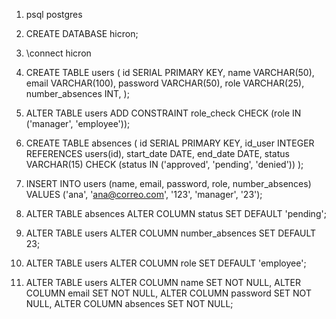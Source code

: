 1. psql postgres

2. CREATE DATABASE hicron;

3. \connect hicron

4. CREATE TABLE users (
    id SERIAL PRIMARY KEY,
    name VARCHAR(50),
    email VARCHAR(100),
    password VARCHAR(50),
    role VARCHAR(25),
    number_absences INT,
    );

5. ALTER TABLE users ADD CONSTRAINT role_check CHECK (role IN ('manager', 'employee'));

6. CREATE TABLE absences (
    id SERIAL PRIMARY KEY,
    id_user INTEGER REFERENCES users(id),
    start_date DATE,
    end_date DATE,
    status VARCHAR(15) CHECK (status IN ('approved', 'pending', 'denied'))
    );

7. INSERT INTO users (name, email, password, role, number_absences) VALUES
    ('ana', 'ana@correo.com', '123', 'manager', '23');

8. ALTER TABLE absences ALTER COLUMN status SET DEFAULT 'pending';

9. ALTER TABLE users ALTER COLUMN number_absences SET DEFAULT 23;

10. ALTER TABLE users ALTER COLUMN role SET DEFAULT 'employee';

11. ALTER TABLE users
    ALTER COLUMN name SET NOT NULL,
    ALTER COLUMN email SET NOT NULL,
    ALTER COLUMN password SET NOT NULL,
    ALTER COLUMN absences SET NOT NULL;